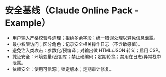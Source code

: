 # 安全基线（Claude Online Pack - Example）

- 用户输入严格校验与清理；拒绝多余字段；统一错误处理以避免信息泄露。
- 最小权限访问；区分角色；记录安全相关操作日志（不含敏感值）。
- 避免注入类攻击：参数化/预编译；对输出做 HTML/JSON 转义；启用 CSP。
- 凭证安全：环境变量/密钥库；禁止硬编码；定期轮换；禁用在日志/异常栈中泄露。
- 依赖安全：使用可信源；锁定版本；定期审计修复。
